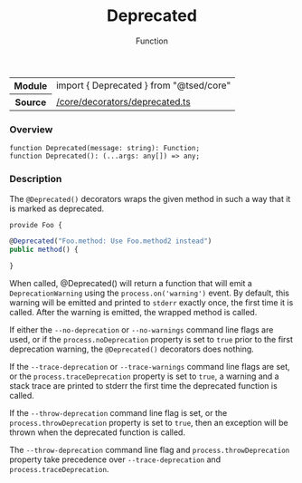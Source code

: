 
<header class="symbol-info-header"><h1 id="deprecated">Deprecated</h1><label class="symbol-info-type-label function">Function</label></header>
<!-- summary -->
<section class="symbol-info"><table class="is-full-width"><tbody><tr><th>Module</th><td><div class="lang-typescript"><span class="token keyword">import</span> { Deprecated }&nbsp;<span class="token keyword">from</span>&nbsp;<span class="token string">"@tsed/core"</span></div></td></tr><tr><th>Source</th><td><a href="https://github.com/Romakita/ts-express-decorators/blob/v4.13.7/src//core/decorators/deprecated.ts#L0-L0">/core/decorators/deprecated.ts</a></td></tr></tbody></table></section>
<!-- overview -->


### Overview


<pre><code class="typescript-lang ">function <span class="token function">Deprecated</span><span class="token punctuation">(</span>message<span class="token punctuation">:</span> <span class="token keyword">string</span><span class="token punctuation">)</span><span class="token punctuation">:</span> Function<span class="token punctuation">;</span>
function <span class="token function">Deprecated</span><span class="token punctuation">(</span><span class="token punctuation">)</span><span class="token punctuation">:</span> <span class="token punctuation">(</span>...args<span class="token punctuation">:</span> <span class="token keyword">any</span><span class="token punctuation">[</span><span class="token punctuation">]</span><span class="token punctuation">)</span> => <span class="token keyword">any</span><span class="token punctuation">;</span></code></pre>


<!-- Parameters -->

<!-- Description -->


### Description

The `@Deprecated()` decorators wraps the given method in such a way that it is marked as deprecated.

```typescript
provide Foo {

@Deprecated("Foo.method: Use Foo.method2 instead")
public method() {

}
```

When called, @Deprecated() will return a function that will emit a `DeprecationWarning` using the `process.on('warning')` event.
By default, this warning will be emitted and printed to `stderr` exactly once, the first time it is called. After the warning is emitted, the wrapped method is called.

If either the `--no-deprecation` or `--no-warnings` command line flags are used, or if the `process.noDeprecation`
property is set to `true` prior to the first deprecation warning, the `@Deprecated()` decorators does nothing.

If the `--trace-deprecation` or `--trace-warnings` command line flags are set, or the `process.traceDeprecation`
property is set to `true`, a warning and a stack trace are printed to stderr the first time the deprecated function is called.

If the `--throw-deprecation` command line flag is set, or the `process.throwDeprecation` property is set to `true`,
then an exception will be thrown when the deprecated function is called.

The `--throw-deprecation` command line flag and `process.throwDeprecation` property take precedence over `--trace-deprecation`
and `process.traceDeprecation`.

<!-- Members -->

